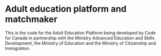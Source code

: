 # Adult education platform and matchmaker

This is the code for the Adult Education Platform being developed by Code for Canada in partnership with the Ministry Advanced Education and Skills Development, the Ministry of Education and the Ministry of Citizenship and Immigration.
